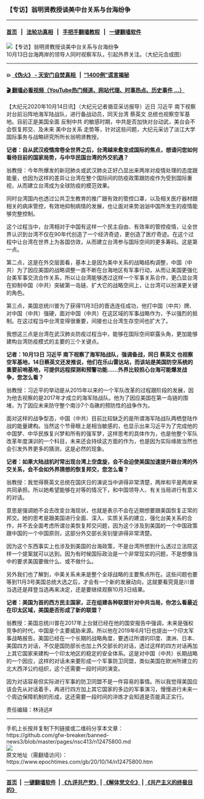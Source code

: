 ### 【专访】翁明贤教授谈美中台关系与台海纷争
------------------------

#### [首页](https://github.com/gfw-breaker/banned-news3/blob/master/README.md) &nbsp;&nbsp;|&nbsp;&nbsp; [法轮功真相](https://github.com/begood0513/basic/blob/master/README.md)  &nbsp;&nbsp;|&nbsp;&nbsp; [手把手翻墙教程](https://github.com/gfw-breaker/guides/wiki)  &nbsp;&nbsp;|&nbsp;&nbsp; [一键翻墙软件](https://github.com/gfw-breaker/nogfw/blob/master/README.md)  



<div><img alt="【专访】翁明贤教授谈美中台关系与台海纷争" class="attachment-djy_600_400 size-djy_600_400 wp-post-image" src="https://i.epochtimes.com/assets/uploads/2020/10/8933aece514b0409fc5fc7cece3531c6-600x400.jpg"/>
<div class="caption">
 10月13日台海两岸的领导人同时视察军队，引起外界关注。（大纪元合成图）
</div></div><hr/>

#### 💥 [《伪火》 - 天安门自焚真相 ](http://158.247.195.190:10000/videos/blog/weihuo.html)&nbsp; |&nbsp; [“1400例”谎言揭秘  ](http://158.247.195.190:10000/videos/blog/jiexi1400.html)

#### [ 🎬  翻墙必看视频（YouTube热门频道、网站代理、时事热点、历史事件 ...）](https://github.com/gfw-breaker/links/blob/master/banned.md)

<div><p>
 【大纪元2020年10月14日讯】（大纪元记者骆亚采访报导）近日
 <ok href="https://www.epochtimes.com/gb/tag/%E4%B9%A0%E8%BF%91%E5%B9%B3.html">
  习近平
 </ok>
 南下视察对台前沿阵地海军陆战队，进行备战动员，同天台湾
 <ok href="https://www.epochtimes.com/gb/tag/%E8%94%A1%E8%8B%B1%E6%96%87.html">
  蔡英文
 </ok>
 总统也视察空军基地。目前正是美国全面
 <ok href="https://www.epochtimes.com/gb/tag/%E5%8F%8D%E5%88%B6%E4%B8%AD%E5%85%B1.html">
  反制中共
 </ok>
 的敏感时期，中共是否加快对台动武，美台会不会恢复邦交、及未来
 <ok href="https://www.epochtimes.com/gb/tag/%E7%BE%8E%E4%B8%AD%E5%8F%B0%E5%85%B3%E7%B3%BB.html">
  美中台关系
 </ok>
 走势等，针对这些问题，大纪元采访了淡江大学国际事务与战略研究所所长翁明贤教授。
</p>
<p>
 <strong>
  记者：自从武汉疫情席卷全世界之后，台湾越来愈变成国际的焦点，想请问您如何看待目前的国家局势，与中华民国台湾的外交机遇？
 </strong>
</p>
<p>
 翁教授：今年所爆发的新冠肺炎或武汉肺炎正好凸显出来两岸对疫情处理的态度跟能量，也因为这样的差异让台湾在整个国际间的防疫政策跟防疫作为受到国际重视，从而建立台湾成为全球防疫的模范效果。
</p>
<p>
 同时台湾国内也透过公共卫生教育的推广跟有效的管控口罩，以及相关医疗器材跟相关的病床管控，有效地抑制病情的发展，也让面对来势汹汹中国所发生的疫情能够完整控制。
</p>
<p>
 这个过程当中，台湾相对于中国有这样一个民主自由、有效率的管控疫情，让全世界认识到台湾不仅在90年代创造了一个经济奇迹，更创造了医疗奇迹。在这个过程中让台湾在世界上为各国仿效，从而建立台湾参与国际空间的更多筹码。这是第一点。
</p>
<p>
 第二点，这是在外交层面看，基本上是因为美中关系的战略结构调整，中国（中共）为了因应美国的战略调整一直不断在台海地区有军事行动，从而让美国更强化台美军事交流合作关系，所以让台湾能够透过这样一个军事关系合作，更凸显台湾在抑制中国（中共）突破第一岛链、扩大它的战略空间上，让台湾可以扮演更关键的角色。
</p>
<p>
 第三点，美国总统川普为了获得11月3日的晋选连任成功，他打中国（中共）牌、对中国（中共）强硬，面对中国（中共）在这区域的军事战略作为，予以强烈的抵制。在这过程当中台湾变得很重要，间接也让台湾生存空间也扩大了。
</p>
<p>
 我想这三点是台湾在武汉肺炎防疫过程当中，能够在国际空间崭露头角，更加能够建构台湾防疫模式的主要的三个关键点。
</p>
<p>
 <strong>
  记者：10月13日
  <ok href="https://www.epochtimes.com/gb/tag/%E4%B9%A0%E8%BF%91%E5%B9%B3.html">
   习近平
  </ok>
  南下视察了海军陆战队，强调备战，同日
  <ok href="https://www.epochtimes.com/gb/tag/%E8%94%A1%E8%8B%B1%E6%96%87.html">
   蔡英文
  </ok>
  也视察空军基地，14日蔡英文还发推说，他们在乐山雷达站，而该站是美国防空系统的重要前哨基地，可提供远程探测和预警功能……外界比较担心台海可能爆发战争，您怎么看？
 </strong>
</p>
<p>
 翁教授：习近平的举动是从2015年以来的一个军队改革的过程跟阶段的发展，因为他去视察的是2017年才成立的海军陆战队。他为了因应美国在第一岛链的围堵，为了因应未来防守整个南沙7个岛礁的预防性的战争作为。
</p>
<p>
 面对这样的战争型态，中国（中共）目前比较缺乏的是所谓海军陆战队两栖登陆作战的能量建构。当然这个节骨眼上是相当敏感的，也显示出来习近平为了完成他的中国梦、中华民族复兴梦和所有的强军梦，这样思考的具体作为，也是他整个军队改革年度演训的一个科目，未来还会持续这方面的作为，也是因为实际缘故当然也会引发外界更多的猜测，这是必然的现象。
</p>
<p>
 <strong>
  记者：如果大陆战机时常出现台湾上空盘旋，会不会迫使美国加速提升跟台湾的外交关系，会不会如外界猜想的恢复邦交，您怎么看？
 </strong>
</p>
<p>
 翁教授：我觉得蔡英文总统在国庆日的演说当中讲得非常清楚，两岸和平是两岸来共同承担。所以她希望能够在对等的情况下，和中国领导人、有关当局进行有意义的对话。
</p>
<p>
 意思是强调她不会去改变台海现状，也就是表示不会在近期想要跟美国恢复正常的邦交。她的思考是跟美国进行全面、深入、实质关系的建立，强化台美关系的合作，并不去全面考虑所谓台美恢复邦交问题，因为这个涉及到美国的一个中国政策跟中国的一个中国原则，这部分外交部长吴钊燮讲得非常清楚。
</p>
<p>
 因为这个东西事实上也涉及到美国的台海政策，不是台湾所想到什么透过立法院这样一个提案就可以达到。因为有时候国际政治是一个非常现实的问题，不是想像当中的要求美国要做什么、或不做什么。
</p>
<p>
 另外我们也了解到，中美关系未来是整个全球战略的主要焦点所在。这些问题也要等到11月3号美国总统大选之后，才会有一个新的发展动向，这就要看究竟是川普当选还是拜登当选再来决定，还是要继续观察10月3日结果。
</p>
<p>
 <strong>
  记者：美国为首的西方民主国家，正在组建各种联盟针对中共当局，你怎么看最近在印太区域，美国是否形成了新的联盟？
 </strong>
</p>
<p>
 翁教授：美国总统川普在2017年上台就已经在他的国安报告中强调，未来是强权竞争的时代，中国是个主要威胁来源。所以他在2019年6月1日也提出一个印太军事战略报告。美国已经在一个长期的战略角度，要透过所谓的印度、澳洲、日本、美国四方对话，不仅是国防部长也加上外交部长的对话，透过这样的四方对话再加上其它国家来建构一个印太地区的稳定的安全体系。这是对中国（中共）长期战略的一个因应，这样的对话未来要形成一个军事防卫同盟，类似美国在欧洲所建立的北大西洋公约组织，这个还需要一段时间的演变。
</p>
<p>
 因为对话容易但实际进行军事的防卫同盟不是一件容易的事情。所以我觉得美国应该会先从对话着手，再进行四方加上其它国家的多边的军事演习，慢慢进行未来一个周边保障机制的形成，这还需要一段时间的淬炼才会知道是否能真正实行。
</p>
<p>
 责任编辑：林诗远#
</p>
</div>
<hr/>
手机上长按并复制下列链接或二维码分享本文章：<br/>
https://github.com/gfw-breaker/banned-news3/blob/master/pages/nsc413/n12475800.md <br/>
<a href='https://github.com/gfw-breaker/banned-news3/blob/master/pages/nsc413/n12475800.md'><img src='https://github.com/gfw-breaker/banned-news3/blob/master/pages/nsc413/n12475800.md.png'/></a> <br/>
原文地址（需翻墙访问）：https://www.epochtimes.com/gb/20/10/14/n12475800.htm


------------------------
#### [首页](https://github.com/gfw-breaker/banned-news3/blob/master/README.md) &nbsp;|&nbsp; [一键翻墙软件](https://github.com/gfw-breaker/nogfw/blob/master/README.md) &nbsp;| [《九评共产党》](https://github.com/gfw-breaker/9ping.md/blob/master/README.md#九评之一评共产党是什么) | [《解体党文化》](https://github.com/gfw-breaker/jtdwh.md/blob/master/README.md) | [《共产主义的终极目的》](https://github.com/gfw-breaker/gczydzjmd.md/blob/master/README.md)


<img src='http://gfw-breaker.win/banned-news3/pages/nsc413/n12475800.md' width='0px' height='0px'/>